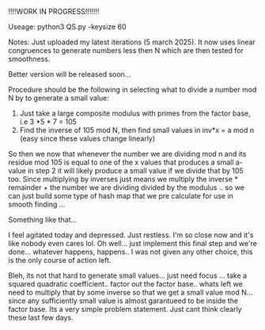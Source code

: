 !!!!WORK IN PROGRESS!!!!!!!

Useage: python3 QS.py -keysize 60

Notes: Just uploaded my latest iterations (5 march 2025). It now uses linear congruences to generate numbers less then N which are then tested for smoothness.

Better version will be released soon...

Procedure should be the following in selecting what to divide a number mod N by to generate a small value:

1. Just take a large composite modulus with primes from the factor base, i.e 3  *5 * 7 = 105
2. Find the inverse of 105 mod N, then find small values in inv*x = a mod n (easy since these values change linearly)
   
So then we now that whenever the number we are dividing mod n and its residue mod 105 is equal to one of the x values that produces a small a-value in step 2 it will likely produce a small value if we divide that by 105 too.
Since multiplying by inverses just means we multiply the inverse * remainder + the number we are dividing divided by the modulus .. so we can just build some type of hash map that we pre calculate for use in smooth finding ...

Something like that...

I feel agitated today and depressed. Just restless. I'm so close now and it's like nobody even cares lol. Oh well... just implement this final step and we're done... whatever happens, happens.. I was not given any other choice, this is the only course of action left.


Bleh, its not that hard to generate small values... just need focus ... take a squared quadratic coefficient.. factor out the factor base.. whats left we need to multiply that by some inverse so that we get a small value mod N... since any sufficiently small value is almost garantueed to be inside the factor base. Its a very simple problem statement. Just cant think clearly these last few days. 
